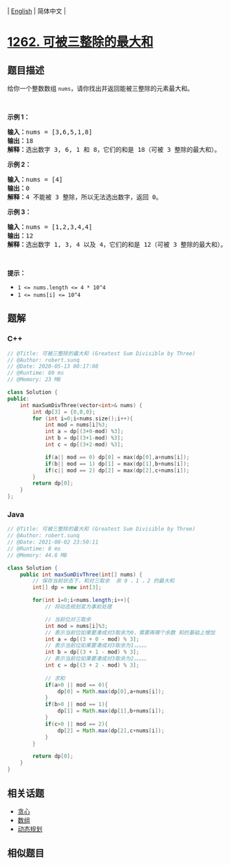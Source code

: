 
| [English](README_EN.md) | 简体中文 |

# [1262. 可被三整除的最大和](https://leetcode.cn//problems/greatest-sum-divisible-by-three/)

## 题目描述

<p>给你一个整数数组&nbsp;<code>nums</code>，请你找出并返回能被三整除的元素最大和。</p>

<ol>
</ol>

<p>&nbsp;</p>

<p><strong>示例 1：</strong></p>

<pre><strong>输入：</strong>nums = [3,6,5,1,8]
<strong>输出：</strong>18
<strong>解释：</strong>选出数字 3, 6, 1 和 8，它们的和是 18（可被 3 整除的最大和）。</pre>

<p><strong>示例 2：</strong></p>

<pre><strong>输入：</strong>nums = [4]
<strong>输出：</strong>0
<strong>解释：</strong>4 不能被 3 整除，所以无法选出数字，返回 0。
</pre>

<p><strong>示例 3：</strong></p>

<pre><strong>输入：</strong>nums = [1,2,3,4,4]
<strong>输出：</strong>12
<strong>解释：</strong>选出数字 1, 3, 4 以及 4，它们的和是 12（可被 3 整除的最大和）。
</pre>

<p>&nbsp;</p>

<p><strong>提示：</strong></p>

<ul>
	<li><code>1 &lt;= nums.length &lt;= 4 * 10^4</code></li>
	<li><code>1 &lt;= nums[i] &lt;= 10^4</code></li>
</ul>


## 题解


### C++

```C++
// @Title: 可被三整除的最大和 (Greatest Sum Divisible by Three)
// @Author: robert.sunq
// @Date: 2020-05-13 00:17:08
// @Runtime: 80 ms
// @Memory: 23 MB

class Solution {
public:
    int maxSumDivThree(vector<int>& nums) {
        int dp[3] = {0,0,0};
        for (int i=0;i<nums.size();i++){
            int mod = nums[i]%3;
            int a = dp[(3+0-mod) %3];
            int b = dp[(3+1-mod) %3];
            int c = dp[(3+2-mod) %3];

            if(a|| mod == 0) dp[0] = max(dp[0],a+nums[i]);
            if(b|| mod == 1) dp[1] = max(dp[1],b+nums[i]);
            if(c|| mod == 2) dp[2] = max(dp[2],c+nums[i]);
        }
        return dp[0];
    }
};
```



### Java

```Java
// @Title: 可被三整除的最大和 (Greatest Sum Divisible by Three)
// @Author: robert.sunq
// @Date: 2021-08-02 23:50:11
// @Runtime: 8 ms
// @Memory: 44.6 MB

class Solution {
    public int maxSumDivThree(int[] nums) {
        // 保存当前状态下，和对三取余  余 0 ，1 ，2 的最大和
        int[] dp = new int[3];

        for(int i=0;i<nums.length;i++){
            // 将动态规划变为事前处理

            // 当前位对三取余
            int mod = nums[i]%3;
            // 表示当前位如果要凑成对3取余为0，需要再哪个余数 和的基础上增加
            int a = dp[(3 + 0 - mod) % 3];
            // 表示当前位如果要凑成对3取余为1，。。。。
            int b = dp[(3 + 1 - mod) % 3];
            // 表示当前位如果要凑成对3取余为2，。。。。
            int c = dp[(3 + 2 - mod) % 3];
            
            // 求和
            if(a>0 || mod == 0){
                dp[0] = Math.max(dp[0],a+nums[i]);
            }
            if(b>0 || mod == 1){
                dp[1] = Math.max(dp[1],b+nums[i]);
            }
            if(c>0 || mod == 2){
                dp[2] = Math.max(dp[2],c+nums[i]);
            }
        }

        return dp[0];
    }
}
```



## 相关话题

- [贪心](https://leetcode.cn//tag/greedy)
- [数组](https://leetcode.cn//tag/array)
- [动态规划](https://leetcode.cn//tag/dynamic-programming)

## 相似题目




